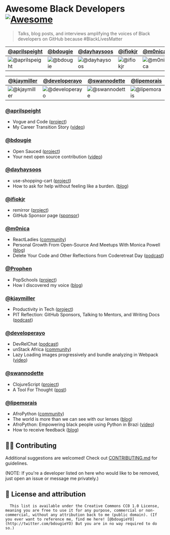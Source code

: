 # Awesome Black Developers [![Awesome](https://awesome.re/badge.svg)](https://awesome.re)

> Talks, blog posts, and interviews amplifying the voices of Black developers on GitHub because #BlackLivesMatter

[@aprilspeight](#aprilspeight) | [@bdougie](#bdougie) | [@dayhaysoos](#dayhaysoos) | [@ifiokjr](#ifiokjr) | [@m0nica](#m0nica) | [@Prophen](#Prophen)
--- | --- | --- | --- | --- | ---
![@aprilspeight](https://avatars.githubusercontent.com/aprilspeight?s=100&v=1) | ![@bdougie](https://avatars.githubusercontent.com/bdougie?s=100&v=1) | ![@dayhaysoos](https://avatars.githubusercontent.com/dayhaysoos?s=100&v=1) | ![@ifiokjr](https://avatars.githubusercontent.com/ifiokjr?s=100&v=1) | ![@m0nica](https://avatars.githubusercontent.com/m0nica?s=100&v=1) | ![@Prophen](https://avatars.githubusercontent.com/Prophen?s=100&v=1)

[@kjaymiller](#kjaymiller) | [@developerayo](#developerayo) | [@swannodette](#swannodette) | [@lipemorais](#lipemorais)
--- | --- | --- | ---
![@kjaymiller](https://avatars.githubusercontent.com/kjaymiller?s=100&v=1) | ![@developerayo](https://avatars.githubusercontent.com/developerayo?s=100&v=1) | ![@swannodette](https://avatars.githubusercontent.com/swannodette?s=100&v=1) | ![@lipemorais](https://avatars.githubusercontent.com/lipemorais?s=100&v=1)


### [@aprilspeight](https://github.com/aprilspeight)
 * Vogue and Code ([project](https://www.vogueandcode.com/))
 * My Career Transition Story ([video](https://www.youtube.com/watch?v=kHrm-O3Z4dA&feature=emb_title))

### [@bdougie](https://github.com/bdougie)
 * Open Sauced ([project](https://github.com/open-sauced/open-sauced))
 * Your next open source contribution ([video](https://www.youtube.com/watch?v=UzI2Wdl3arE))

### [@dayhaysoos](https://github.com/dayhaysoos)
 * use-shopping-cart ([project](https://github.com/dayhaysoos/use-shopping-cart))
 * How to ask for help without feeling like a burden. ([blog](https://dayhaysoos.com/how-to-ask-for-help/))

### [@ifiokjr](https://github.com/ifiokjr)
 * remirror ([project](https://github.com/remirror/remirror))
 * GitHub Sponsor page ([sponsor](https://github.com/sponsors/ifiokjr))

### [@m0nica](https://github.com/m0nica)
 * ReactLadies ([community](https://www.reactladies.com/))
 * Personal Growth From Open-Source And Meetups With Monica Powell ([blog](https://egghead.io/podcasts/personal-growth-from-open-source-and-meetups-with-monica-powell))
 * Delete Your Code and Other Reflections from Coderetreat Day ([podcast](https://www.aboutmonica.com/blog/code-retreat-reflection))

### [@Prophen](https://github.com/Prophen)
 * PopSchools ([project](https://github.com/PopSchools))
 * How I discovered my voice ([blog](https://medium.com/datadriveninvestor/0-how-i-discovered-my-voice-ea278b69839c))

### [@kjaymiller](https://github.com/kjaymiller)
 * Productivity in Tech ([project](https://productivityintech.com/))
 * PIT Reflection: GitHub Sponsors, Talking to Mentors, and Writing Docs ([podcast](https://productivityintech.transistor.fm/s2020/10))

### [@developerayo](https://github.com/developerayo)
 * DevRelChat ([podcast](https://devrelchat.dev/))
 * unStack Africa ([community](http://unstack.africa/))
 * Lazy Loading images progressively and bundle analyzing in Webpack ([video](https://youtu.be/_Enq6G2gyks))

### [@swannodette](https://github.com/swannodette)
 * ClojureScript ([project](https://github.com/clojure/clojurescript))
 * A Tool For Thought ([post](http://swannodette.github.io/2016/06/03/tools-for-thought/))

### [@lipemorais](https://github.com/lipemorais)
 * AfroPython ([community](http://afropython.org/))
 * The world is more than we can see with our lenses ([blog](https://felipedemorais.com.br/o-mundo-%C3%A9-mais-do-que-podemos-ver-com-nossas-lentes/))
 * AfroPython: Empowering black people using Python in Brazi ([video](https://www.youtube.com/watch?v=o7ouI7lwQ8I))
 * How to receive feedback ([blog](https://medium.com/@felipedemoraes/como-receber-feedbacks-s%C3%A9rie-sobre-feedback-3ba0007df964))

## 💅🏾 Contributing

Additional suggestions are welcomed! Check out [CONTRIBUTING.md](CONTRIBUTING.md) for guidelines.

(NOTE: If you're a developer listed on here who would like to be removed, just open an issue or message me privately.)

## 📖 License and attribution
      This list is available under the Creative Commons CC0 1.0 License, meaning you are free to use it for any purpose, commercial or non-commercial, without any attribution back to me (public domain). (If you ever want to reference me, find me here! [@bdougieYO](http://twitter.com/bdougieYO) But you are in no way required to do so.)